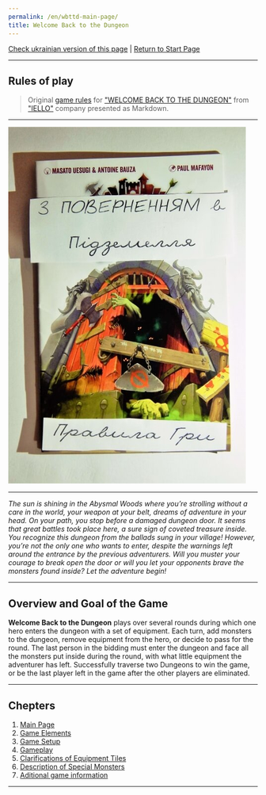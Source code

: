 ```yaml
---
permalink: /en/wbttd-main-page/
title: Welcome Back to the Dungeon
---
```


[Check ukrainian version of this page](../ua/IndexPage.md) | [Return to Start Page](../../../index.md)

***

## Rules of play

> Original [game rules][rules] for ["WELCOME BACK TO THE DUNGEON"][gamePage] from ["IELLO"][ielloPage] company presented as Markdown.

***

![cover]

***

*The sun is shining in the Abysmal Woods where you’re strolling without a care in the world, your weapon at your belt, dreams of adventure in your head. On your path, you stop before a damaged dungeon door. It seems that great battles took place here, a sure sign of coveted treasure inside. You recognize this dungeon from the ballads sung in your village! However, you’re not the only one who wants to enter, despite the warnings left around the entrance by the previous adventurers. Will you muster your courage to break open the door or will you
let your opponents brave the monsters found inside? Let the adventure begin!*

***

## Overview and Goal of the Game

**Welcome Back to the Dungeon** plays over several rounds during which one hero enters the dungeon with a set of equipment. Each turn, add
monsters to the dungeon, remove equipment from the hero, or decide to pass for the round. The last person in the bidding must enter the dungeon and face all the monsters put inside during the round, with what little equipment the adventurer has left. Successfully traverse two Dungeons to win the game, or be the last player left in the game after the other players are eliminated.

***

## Chepters

1. [Main Page](IndexPage.md)
2. [Game Elements](ComponentPage.md)
3. [Game Setup](GameSetupPage.md)
4. [Gameplay](GamePlayPage.md)
5. [Clarifications of Equipment Tiles](ClarificationsOfEquipmentTilesPage.md)
6. [Description of Special Monsters](DescriptionOfSpecialMonsters.md)
7. [Aditional game information](ReferencesPage.md)

***

<!--Web links ref-->
[rules]: https://boardgamegeek.com/file/download/u3ynbdvllh/WelcomeBackToTheDungeon_EN_Rules.pdf

[gamePage]: http://www.iellogames.com/Welcome_Back_to_the_Dungeon.html

[ielloPage]: http://www.iellogames.com/index.html

<!--Image links ref-->
[cover]: ../../resources/img/cover.JPG